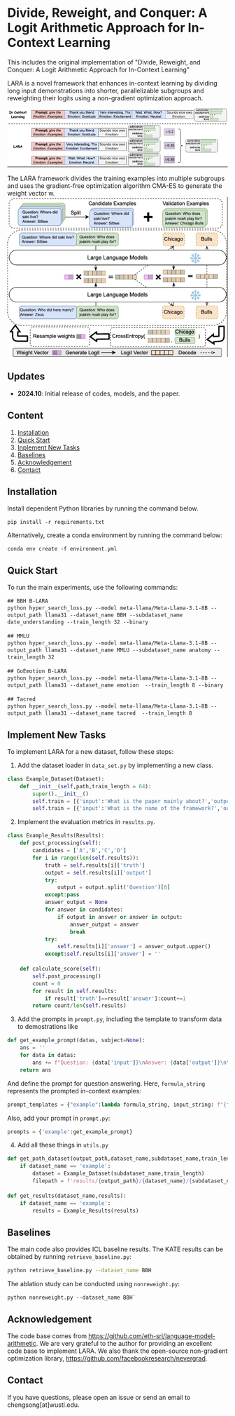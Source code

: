 # Divide, Reweight, and Conquer: A Logit Arithmetic Approach for In-Context Learning
This includes the original implementation of "Divide, Reweight, and Conquer: A Logit Arithmetic Approach for In-Context Learning"

LARA is a novel framework that enhances in-context learning by dividing long input demonstrations into shorter, parallelizable subgroups and reweighting their logits using a non-gradient optimization approach.

![](figures/intro.jpg)

The LARA framework divides the training examples into multiple subgroups and uses the gradient-free optimization algorithm CMA-ES to generate the weight vector w. 
![](figures/Method.jpg)


## Updates
- **2024.10**: Initial release of codes, models, and the paper.

## Content
1. [Installation](#installation)
2. [Quick Start](#quick-start)
3. [Inplement New Tasks](#inplement-new-tasks)
4. [Baselines](#baselines)
5. [Acknowledgement](#acknowledgement)
6. [Contact](#contact)



## Installation


Install dependent Python libraries by running the command below.

```
pip install -r requirements.txt
```

Alternatively, create a conda environment by running the command below:

```
conda env create -f environment.yml
```

## Quick Start
To run the main experiments, use the following commands:
```
## BBH B-LARA
python hyper_search_loss.py --model meta-llama/Meta-Llama-3.1-8B --output_path llama31 --dataset_name BBH --subdataset_name date_understanding --train_length 32 --binary

## MMLU
python hyper_search_loss.py --model meta-llama/Meta-Llama-3.1-8B --output_path llama31 --dataset_name MMLU --subdataset_name anatomy --train_length 32

## GoEmotion B-LARA
python hyper_search_loss.py --model meta-llama/Meta-Llama-3.1-8B --output_path llama31 --dataset_name emotion  --train_length 8 --binary

## Tacred
python hyper_search_loss.py --model meta-llama/Meta-Llama-3.1-8B --output_path llama31 --dataset_name tacred  --train_length 8
```

## Implement New Tasks

To implement LARA for a new dataset, follow these steps:
1. Add the dataset loader in `data_set.py` by implementing a new class.
```python
class Example_Dataset(Dataset):
    def __init__(self,path,train_length = 64):
        super().__init__()
        self.train = [{'input':'What is the paper mainly about?','output':'A novel efficient inference framework'}]
        self.train = [{'input':'What is the name of the framework?','output':'LARA'}]

```

2. Implement the evaluation metrics in `results.py`.

```python
class Example_Results(Results):
    def post_processing(self):
        candidates = ['A','B','C','D']
        for i in range(len(self.results)):
            truth = self.results[i]['truth']
            output = self.results[i]['output']
            try:
                output = output.split('Question')[0]
            except:pass
            answer_output = None
            for answer in candidates:
                if output in answer or answer in output:
                    answer_output = answer
                    break
            try:
                self.results[i]['answer'] = answer_output.upper()
            except:self.results[i]['answer'] = ''

    def calculate_score(self):
        self.post_processing()
        count = 0
        for result in self.results:
            if result['truth']==result['answer']:count+=1
        return count/len(self.results)

```


3. Add the prompts in `prompt.py`, including the template to transform data to demostrations like
```python
def get_example_prompt(datas, subject=None):
    ans = ''
    for data in datas:
        ans += f"Question: {data['input']}\nAnswer: {data['output']}\n\n"
    return ans
```

And define the prompt for question answering. Here, `formula_string` represents the prompted in-context examples:
```python
prompt_templates = {"example":lambda formula_string, input_string: f"{formula_string}Question: {input_string}\nAnswer:"}
```
Also, add your prompt in `prompt.py`:
```python
prompts = {'example':get_example_prompt}
```

4. Add all these things in `utils.py`
```python 
def get_path_dataset(output_path,dataset_name,subdataset_name,train_length):
    if dataset_name == 'example':
        dataset = Example_Dataset(subdataset_name,train_length)
        filepath = f'results/{output_path}/{dataset_name}/{subdataset_name}/'

def get_results(dataset_name,results):
    if dataset_name == 'example': 
        results = Example_Results(results)
```

## Baselines
The main code also provides ICL baseline results. The KATE results can be obtained by running `retrieve_baseline.py`:
```bash
python retrieve_baseline.py --dataset_name BBH
```
The ablation study can be conducted using `nonreweight.py`:
```
python nonreweight.py --dataset_name BBH`
```

## Acknowledgement
The code base comes from https://github.com/eth-sri/language-model-arithmetic. We are very grateful to the author for providing an excellent code base to implement LARA. We also thank the open-source non-gradient optimization library, https://github.com/facebookresearch/nevergrad.


## Contact
If you have questions, please open an issue or send an email to chengsong[at]wustl.edu.

